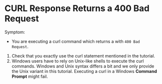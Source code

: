 # CURL Response Returns a 400 Bad Request

Symptom: 
* You are executing a curl command which returns a with ```400 Bad Request```.

1. Check that you exactly use the curl statement mentioned in the tutorial.
2. Windows users have to rely on Unix-like shells to execute the curl commands. Windows and Unix syntax differs a bit and we only provide the Unix variant in this tutorial. Executing a curl in a Windows **Command Prompt** might fail.